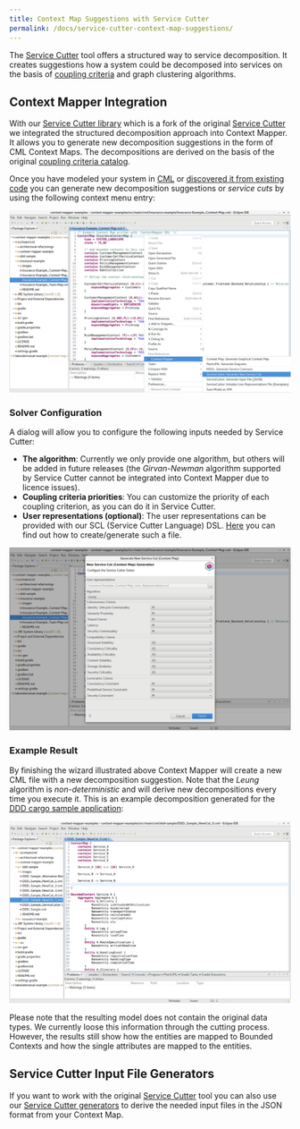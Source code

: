 ```yaml
---
title: Context Map Suggestions with Service Cutter
permalink: /docs/service-cutter-context-map-suggestions/
---
```


The [Service Cutter](http://servicecutter.github.io/) tool offers a structured way to service decomposition. It creates suggestions how a system
could be decomposed into services on the basis of [coupling criteria](https://github.com/ServiceCutter/ServiceCutter/wiki/Coupling-Criteria) and 
graph clustering algorithms.

## Context Mapper Integration
With our [Service Cutter library](https://github.com/ContextMapper/service-cutter-library) which is a fork of the original 
[Service Cutter](https://github.com/ServiceCutter/ServiceCutter) we integrated the structured decomposition approach into Context Mapper. It allows
you to generate new decomposition suggestions in the form of CML Context Maps. The decompositions are derived on the basis of the original
[coupling criteria catalog](https://github.com/ServiceCutter/ServiceCutter/wiki/Coupling-Criteria).

Once you have modeled your system in [CML](/docs/language-reference/) or [discovered it from existing code](/docs/reverse-engineering/)
you can generate new decomposition suggestions or _service cuts_ by using the following context menu entry:

<a href="/img/service-cut-generator-context-menu.png">![Generate New Service Cuts (Context Menu)](/img/service-cut-generator-context-menu.png)</a>

### Solver Configuration
A dialog will allow you to configure the following inputs needed by Service Cutter:

 * **The algorithm**: Currently we only provide one algorithm, but others will be added in future releases (the _Girvan-Newman_ algorithm
    supported by Service Cutter cannot be integrated into Context Mapper due to licence issues). 
 * **Coupling criteria priorities**: You can customize the priority of each coupling criterion, as you can do it in Service Cutter.
 * **User representations (optional)**: The user representations can be provided with our SCL (Service Cutter Language) DSL. [Here](/docs/service-cutter/#generate-scl-file)
   you can find out how to create/generate such a file.

<a href="/img/service-cut-generator-dialog.png">![Service Cut Generator Dialog](/img/service-cut-generator-dialog.png)</a>

### Example Result
By finishing the wizard illustrated above Context Mapper will create a new CML file with a new decomposition suggestion. Note that the _Leung_ algorithm
is _non-deterministic_ and will derive new decompositions every time you execute it. This is an example decomposition generated for the 
[DDD cargo sample application](https://github.com/ContextMapper/context-mapper-examples/tree/master/src/main/cml/ddd-sample): 

<a href="/img/service-cut-generator-ddd-sample-result.png">![Service Cut Generator Example Result (DDD Cargo sample application)](/img/service-cut-generator-ddd-sample-result.png)</a>

Please note that the resulting model does not contain the original data types. We currently loose this information through the cutting process. However, 
the results still show how the entities are mapped to Bounded Contexts and how the single attributes are mapped to the entities. 

## Service Cutter Input File Generators
If you want to work with the original [Service Cutter](http://servicecutter.github.io/) tool you can also use our 
[Service Cutter generators](/docs/service-cutter/) to derive the needed input files in the JSON format from your Context Map.
